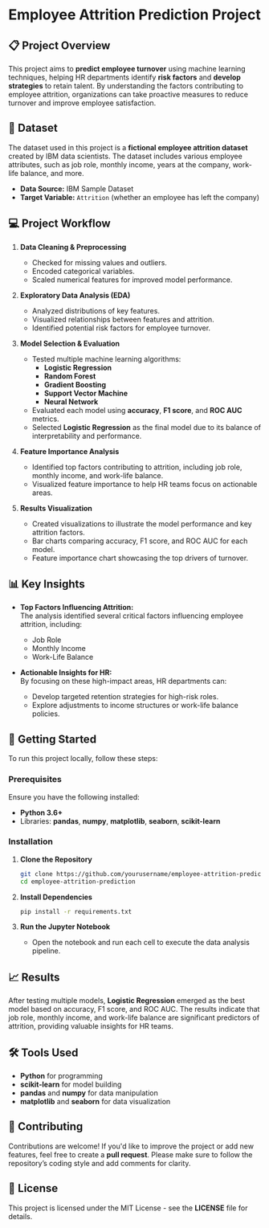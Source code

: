 # Employee Attrition Prediction Project

## 📋 Project Overview

This project aims to **predict employee turnover** using machine learning techniques, helping HR departments identify **risk factors** and **develop strategies** to retain talent. By understanding the factors contributing to employee attrition, organizations can take proactive measures to reduce turnover and improve employee satisfaction.

## 📂 Dataset

The dataset used in this project is a **fictional employee attrition dataset** created by IBM data scientists. The dataset includes various employee attributes, such as job role, monthly income, years at the company, work-life balance, and more.

- **Data Source:** IBM Sample Dataset
- **Target Variable:** `Attrition` (whether an employee has left the company)

## 💻 Project Workflow

1. **Data Cleaning & Preprocessing**  
   - Checked for missing values and outliers.
   - Encoded categorical variables.
   - Scaled numerical features for improved model performance.

2. **Exploratory Data Analysis (EDA)**  
   - Analyzed distributions of key features.
   - Visualized relationships between features and attrition.
   - Identified potential risk factors for employee turnover.

3. **Model Selection & Evaluation**  
   - Tested multiple machine learning algorithms:
     - **Logistic Regression**
     - **Random Forest**
     - **Gradient Boosting**
     - **Support Vector Machine**
     - **Neural Network**
   - Evaluated each model using **accuracy**, **F1 score**, and **ROC AUC** metrics.
   - Selected **Logistic Regression** as the final model due to its balance of interpretability and performance.

4. **Feature Importance Analysis**  
   - Identified top factors contributing to attrition, including job role, monthly income, and work-life balance.
   - Visualized feature importance to help HR teams focus on actionable areas.

5. **Results Visualization**  
   - Created visualizations to illustrate the model performance and key attrition factors.
   - Bar charts comparing accuracy, F1 score, and ROC AUC for each model.
   - Feature importance chart showcasing the top drivers of turnover.

## 📊 Key Insights

- **Top Factors Influencing Attrition:**  
   The analysis identified several critical factors influencing employee attrition, including:
   - Job Role
   - Monthly Income
   - Work-Life Balance

- **Actionable Insights for HR:**  
   By focusing on these high-impact areas, HR departments can:
   - Develop targeted retention strategies for high-risk roles.
   - Explore adjustments to income structures or work-life balance policies.

## 🚀 Getting Started

To run this project locally, follow these steps:

### Prerequisites

Ensure you have the following installed:
- **Python 3.6+**
- Libraries: **pandas**, **numpy**, **matplotlib**, **seaborn**, **scikit-learn**

### Installation

1. **Clone the Repository**
   ```bash
   git clone https://github.com/yourusername/employee-attrition-prediction.git
   cd employee-attrition-prediction
   ```

2. **Install Dependencies**
   ```bash
   pip install -r requirements.txt
   ```

3. **Run the Jupyter Notebook**
   - Open the notebook and run each cell to execute the data analysis pipeline.

## 📈 Results

After testing multiple models, **Logistic Regression** emerged as the best model based on accuracy, F1 score, and ROC AUC. The results indicate that job role, monthly income, and work-life balance are significant predictors of attrition, providing valuable insights for HR teams.

## 🛠️ Tools Used

- **Python** for programming
- **scikit-learn** for model building
- **pandas** and **numpy** for data manipulation
- **matplotlib** and **seaborn** for data visualization

## 📢 Contributing

Contributions are welcome! If you'd like to improve the project or add new features, feel free to create a **pull request**. Please make sure to follow the repository’s coding style and add comments for clarity.

## 📝 License

This project is licensed under the MIT License - see the **LICENSE** file for details.
